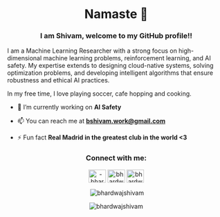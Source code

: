 <h1 align="center">Namaste 🙏</h1>
<h3 align="center">I am Shivam, welcome to my GitHub profile!!</h3>
<p>
I am a Machine Learning Researcher with a strong focus on high-dimensional machine learning problems, reinforcement learning, and AI safety. My expertise extends to designing cloud-native systems, solving optimization problems, and developing intelligent algorithms that ensure robustness and ethical AI practices.

In my free time, I love playing soccer, cafe hopping and cooking.

- 🔭 I’m currently working on **AI Safety**

- 📫 You can reach me at **bshivam.work@gmail.com**

- ⚡ Fun fact **Real Madrid in the greatest club in the world <3**

</p>


<h3 align="center">Connect with me:</h3>
<p align="center">
<a href="https://linkedin.com/in/-bhardwajshivam-" target="blank"><img align="center" src="https://raw.githubusercontent.com/rahuldkjain/github-profile-readme-generator/master/src/images/icons/Social/linked-in-alt.svg" alt="-bhardwajshivam-" height="30" width="40" /></a>
<a href="https://kaggle.com/bhardwajshivam121" target="blank"><img align="center" src="https://raw.githubusercontent.com/rahuldkjain/github-profile-readme-generator/master/src/images/icons/Social/kaggle.svg" alt="bhardwajshivam121" height="30" width="40" /></a>
<a href="https://www.leetcode.com/bhardwajshivam04" target="blank"><img align="center" src="https://raw.githubusercontent.com/rahuldkjain/github-profile-readme-generator/master/src/images/icons/Social/leet-code.svg" alt="bhardwajshivam04" height="30" width="40" /></a>
</p>


<p align="center">&nbsp;<img align="center" src="https://github-readme-stats.vercel.app/api?username=bhardwajshivam&show_icons=true&locale=en" alt="bhardwajshivam" /></p>

<p align="center"><img align="center" src="https://github-readme-streak-stats.herokuapp.com/?user=bhardwajshivam&" alt="bhardwajshivam" /></p>
